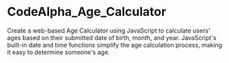 # CodeAlpha_Age_Calculator
Create a web-based Age Calculator using JavaScript to calculate users' ages based on their submitted date of birth, month, and year. JavaScript's built-in date and time functions simplify the age calculation process, making it easy to determine someone's age.
